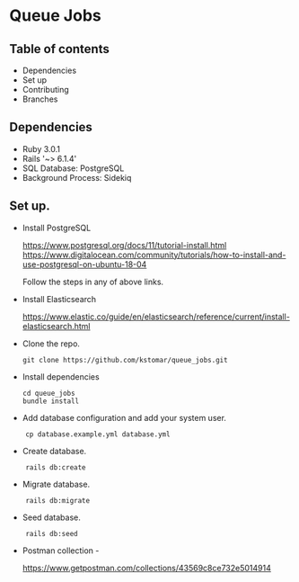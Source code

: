 # Queue Jobs

## Table of contents

* Dependencies
* Set up
* Contributing
* Branches

## Dependencies

* Ruby 3.0.1
* Rails '~> 6.1.4'
* SQL Database: PostgreSQL
* Background Process: Sidekiq

## Set up.

* Install PostgreSQL

    https://www.postgresql.org/docs/11/tutorial-install.html
    https://www.digitalocean.com/community/tutorials/how-to-install-and-use-postgresql-on-ubuntu-18-04

    Follow the steps in any of above links.

* Install Elasticsearch

    https://www.elastic.co/guide/en/elasticsearch/reference/current/install-elasticsearch.html


* Clone the repo.

      git clone https://github.com/kstomar/queue_jobs.git

* Install dependencies

      cd queue_jobs
      bundle install

* Add database configuration and add your system user.
```
    cp database.example.yml database.yml
```

* Create database.

```
    rails db:create
```
* Migrate database.

```
    rails db:migrate
```
* Seed database.

```
    rails db:seed
```

* Postman collection - 
  
  https://www.getpostman.com/collections/43569c8ce732e5014914